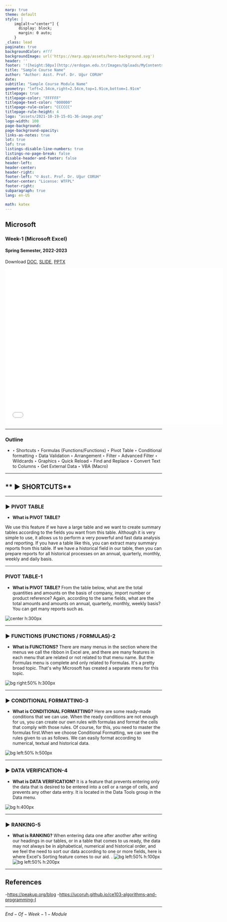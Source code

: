 ```yaml
---
marp: true
theme: default
style: |
    img[alt~="center"] {
      display: block;
      margin: 0 auto;
    }
_class: lead
paginate: true
backgroundColor: #fff
backgroundImage: url('https://marp.app/assets/hero-background.svg')
header: ''
footer: '![height:50px](http://erdogan.edu.tr/Images/Uploads/MyContents/L_379-20170718142719217230.jpg) RTEU CE204 Week-1'
title: "Sample Course Name"
author: "Author: Asst. Prof. Dr. Uğur CORUH"
date:
subtitle: "Sample Course Module Name"
geometry: "left=2.54cm,right=2.54cm,top=1.91cm,bottom=1.91cm"
titlepage: true
titlepage-color: "FFFFFF"
titlepage-text-color: "000000"
titlepage-rule-color: "CCCCCC"
titlepage-rule-height: 4
logo: "assets/2021-10-19-15-01-36-image.png"
logo-width: 100 
page-background:
page-background-opacity:
links-as-notes: true
lot: true
lof: true
listings-disable-line-numbers: true
listings-no-page-break: false
disable-header-and-footer: false
header-left:
header-center:
header-right:
footer-left: "© Asst. Prof. Dr. Uğur CORUH"
footer-center: "License: WTFPL"
footer-right:
subparagraph: true
lang: en-US 

math: katex
---
```


<!-- _backgroundColor: aquq -->

<!-- _color: green -->

<!-- paginate: false -->

## Microsoft

### Week-1 (Microsoft Excel)

#### Spring Semester, 2022-2023

Download [DOC](week-1.en.md_doc.pdf), [SLIDE](week-1.en.md_slide.pdf), [PPTX](week-1.en.md_slide.pptx)

<iframe width=700, height=500 frameBorder=0 src="../week-1.en.md_slide.html"></iframe>

---

<!-- paginate: true -->

### Outline

- ‣ Shortcuts
‣ Formulas (Functions/Functions)
‣ Pivot Table
‣ Conditional formatting
‣ Data Validation
‣ Arrangement
‣ Filter
‣ Advanced Filter
‣ Wildcards
‣ Graphics
‣ Quick Reload
‣ Find and Replace
‣ Convert Text to Columns
‣ Get External Data
‣ VBA (Macro)

---

## ** ► SHORTCUTS**

---

### ► PIVOT TABLE 

- **What is PIVOT TABLE?**

We use this feature if we have a large table and we want to create summary tables according to the fields you want from this table. Although it is very simple to use, it allows us to perform a very powerful and fast data analysis and reporting. If you have a table like this, you can extract many summary reports from this table. If we have a historical field in our table, then you can prepare reports for all historical processes on an annual, quarterly, monthly, weekly and daily basis.

---

### PIVOT TABLE-1

- **What is PIVOT TABLE?**
From the table below, what are the total quantities and amounts on the basis of company, import number or product reference? Again, according to the same fields, what are the total amounts and amounts on annual, quarterly, monthly, weekly basis? You can get many reports such as.

![center h:300px](ASSETS/pivot.png)

---

### ► FUNCTIONS (FUNCTIONS / FORMULAS)-2

- **What is FUNCTIONS?**
There are many menus in the section where the menus we call the ribbon in Excel are, and there are many features in each menu that are related or not related to that menu name. But the Formulas menu is complete and only related to Formulas. It's a pretty broad topic. That's why Microsoft has created a separate menu for this topic.

![bg right:50% h:300px](ASSETS/formul-768x370.png)

---

### ► CONDITIONAL FORMATTING-3

- **What is CONDITIONAL FORMATTING?**
Here are some ready-made conditions that we can use. When the ready conditions are not enough for us, you can create our own rules with formulas and format the cells that comply with those rules. Of course, for this, you need to master the formulas first.When we choose Conditional Formatting, we can see the rules given to us as follows. We can easily format according to numerical, textual and historical data.

![bg left:50% h:500px](ASSETS/kosullubicim.png)

---

### ► DATA VERIFICATION-4

- **What is DATA VERIFICATION?**
It is a feature that prevents entering only the data that is desired to be entered into a cell or a range of cells, and prevents any other data entry. It is located in the Data Tools group in the Data menu.

![bg h:400px](ASSETS/datavalidation.png)

---

### ► RANKING-5

- **What is RANKING?**
When entering data one after another after writing our headings in our tables, or in a table that comes to us ready, the data may not always be in alphabetical, numerical and historical order, and we feel the need to sort our data according to one or more fields, here is where Excel's Sorting feature comes to our aid. .
![bg left:50% h:100px](ASSETS/sirala.png)
![bg left:50% h:200px](ASSETS/ozelsirala-768x338.png)
---
## References
-https://peakup.org/blog
-https://ucoruh.github.io/ce103-algorithms-and-programming-I

---

$End-Of-Week-1-Module$
